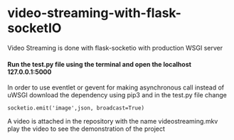 # video-streaming-with-flask-socketIO
Video Streaming is done with flask-socketio with production WSGI server 

#### Run the test.py file using the terminal and open the localhost 127.0.0.1:5000

In order to use eventlet or gevent for making asynchronous call instead of uWSGI download the dependency using pip3 and in the test.py file change

```python3
socketio.emit('image',json, broadcast=True)
```

A video is attached in the repository with the name videostreaming.mkv play the video to see the demonstration of the project

